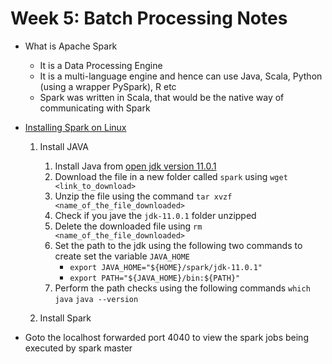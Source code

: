 # Week 5: Batch Processing Notes

* What is Apache Spark
    - It is a Data Processing Engine
    - It is a multi-language engine and hence can use Java, Scala, Python (using a wrapper PySpark), R etc
    - Spark was written in Scala, that would be the native way of communicating with Spark

* [Installing Spark on Linux](https://www.youtube.com/watch?v=hqUbB9c8sKg&list=PL3MmuxUbc_hJed7dXYoJw8DoCuVHhGEQb&index=43)
    1. Install JAVA
        1. Install Java from [open jdk version 11.0.1](https://jdk.java.net/archive/)
        2. Download the file in a new folder called `spark` using
        `wget <link_to_download>`
        3. Unzip the file using the command
        `tar xvzf <name_of_the_file_downloaded>`
        4. Check if you jave the `jdk-11.0.1` folder unzipped
        5. Delete the downloaded file using
        `rm <name_of_the_file_downloaded>`
        6. Set the path to the jdk using the following two commands to create set the variable `JAVA_HOME`
            * `export JAVA_HOME="${HOME}/spark/jdk-11.0.1"`
            * `export PATH="${JAVA_HOME}/bin:${PATH}"`
        7. Perform the path checks using the following commands
        `which java`
        `java --version`
    
    2. Install Spark

* Goto the localhost forwarded port 4040 to view the spark jobs being executed by spark master